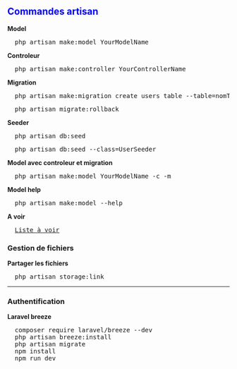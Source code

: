 <h2 style="color:blue">Commandes artisan</h2>
<p>
  <strong>Model</strong>
</p>

<pre>
  php artisan make:model YourModelName
</pre>

<p>
  <strong>Controleur</strong>
</p>

<pre>
  php artisan make:controller YourControllerName
</pre>

<p>
  <strong>Migration</strong>
</p>

<pre>
  php artisan make:migration create_users_table --table=nomTable --create
</pre>
<pre>
  php artisan migrate:rollback
</pre>

<p>
  <strong>Seeder</strong>
</p>
<pre>
  php artisan db:seed
</pre>
<pre>
  php artisan db:seed --class=UserSeeder
</pre>

<p>
  <strong>Model avec controleur et migration</strong>
</p>

<pre>
  php artisan make:model YourModelName -c -m
</pre>

<p>
  <strong>Model help</strong>
</p>

<pre>
  php artisan make:model --help
</pre>


<p>
  <strong>A voir</strong>
</p>
<pre>
  <a href="https://marketplace.visualstudio.com/items?itemName=absszero.vscode-laravel-goto">Liste à voir</a>
</pre>


<p>
  <h3>Gestion de fichiers</h3>
  <strong>Partager les fichiers</strong>
</p>
<pre>
  php artisan storage:link
</pre>

<hr>
<p>
  <h3>Authentification</h3>
  <strong>Laravel breeze</strong>
</p>
<pre>
  composer require laravel/breeze --dev
  php artisan breeze:install
  php artisan migrate
  npm install
  npm run dev
</pre>

